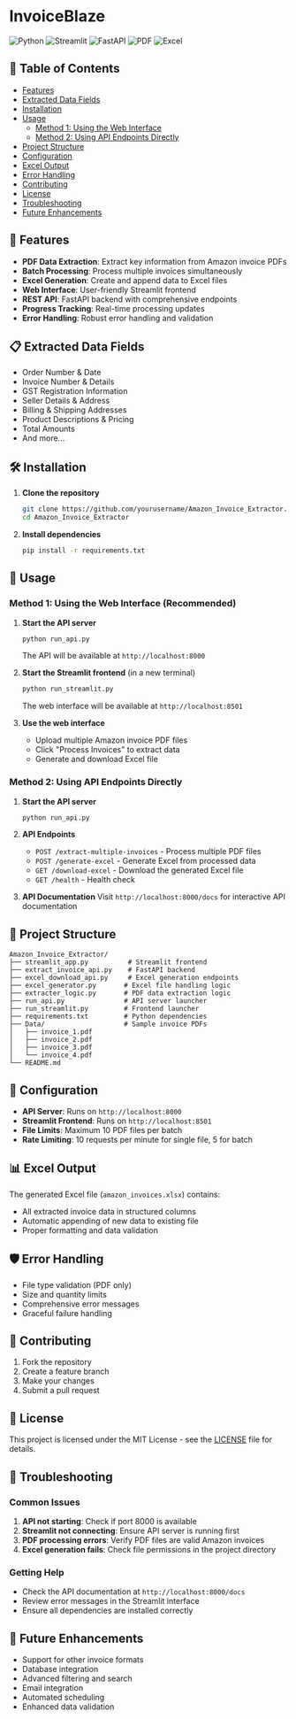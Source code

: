 # InvoiceBlaze

![Python](https://img.shields.io/badge/Python-3776AB?style=for-the-badge&logo=python&logoColor=white)
![Streamlit](https://img.shields.io/badge/Streamlit-FF4B4B?style=for-the-badge&logo=streamlit&logoColor=white)
![FastAPI](https://img.shields.io/badge/FastAPI-009688?style=for-the-badge&logo=fastapi&logoColor=white)
![PDF](https://img.shields.io/badge/PDF-FF0000?style=for-the-badge&logo=adobe-acrobat-reader&logoColor=white)
![Excel](https://img.shields.io/badge/Excel-217346?style=for-the-badge&logo=microsoft-excel&logoColor=white)

## 📑 Table of Contents
- [Features](#-features)
- [Extracted Data Fields](#-extracted-data-fields)
- [Installation](#️-installation)
- [Usage](#-usage)
  - [Method 1: Using the Web Interface](#method-1-using-the-web-interface-recommended)
  - [Method 2: Using API Endpoints Directly](#method-2-using-api-endpoints-directly)
- [Project Structure](#-project-structure)
- [Configuration](#-configuration)
- [Excel Output](#-excel-output)
- [Error Handling](#️-error-handling)
- [Contributing](#-contributing)
- [License](#-license)
- [Troubleshooting](#-troubleshooting)
- [Future Enhancements](#-future-enhancements)

## 🚀 Features

- **PDF Data Extraction**: Extract key information from Amazon invoice PDFs
- **Batch Processing**: Process multiple invoices simultaneously
- **Excel Generation**: Create and append data to Excel files
- **Web Interface**: User-friendly Streamlit frontend
- **REST API**: FastAPI backend with comprehensive endpoints
- **Progress Tracking**: Real-time processing updates
- **Error Handling**: Robust error handling and validation

## 📋 Extracted Data Fields

- Order Number & Date
- Invoice Number & Details
- GST Registration Information
- Seller Details & Address
- Billing & Shipping Addresses
- Product Descriptions & Pricing
- Total Amounts
- And more...

## 🛠️ Installation

1. **Clone the repository**
   ```bash
   git clone https://github.com/yourusername/Amazon_Invoice_Extractor.git
   cd Amazon_Invoice_Extractor
   ```

2. **Install dependencies**
   ```bash
   pip install -r requirements.txt
   ```

## 🚀 Usage

### Method 1: Using the Web Interface (Recommended)

1. **Start the API server**
   ```bash
   python run_api.py
   ```
   The API will be available at `http://localhost:8000`

2. **Start the Streamlit frontend** (in a new terminal)
   ```bash
   python run_streamlit.py
   ```
   The web interface will be available at `http://localhost:8501`

3. **Use the web interface**
   - Upload multiple Amazon invoice PDF files
   - Click "Process Invoices" to extract data
   - Generate and download Excel file

### Method 2: Using API Endpoints Directly

1. **Start the API server**
   ```bash
   python run_api.py
   ```

2. **API Endpoints**
   - `POST /extract-multiple-invoices` - Process multiple PDF files
   - `POST /generate-excel` - Generate Excel from processed data
   - `GET /download-excel` - Download the generated Excel file
   - `GET /health` - Health check

3. **API Documentation**
   Visit `http://localhost:8000/docs` for interactive API documentation

## 📁 Project Structure

```
Amazon_Invoice_Extractor/
├── streamlit_app.py          # Streamlit frontend
├── extract_invoice_api.py    # FastAPI backend
├── excel_download_api.py     # Excel generation endpoints
├── excel_generator.py       # Excel file handling logic
├── extracter_logic.py       # PDF data extraction logic
├── run_api.py               # API server launcher
├── run_streamlit.py         # Frontend launcher
├── requirements.txt         # Python dependencies
├── Data/                    # Sample invoice PDFs
│   ├── invoice_1.pdf
│   ├── invoice_2.pdf
│   ├── invoice_3.pdf
│   └── invoice_4.pdf
└── README.md
```

## 🔧 Configuration

- **API Server**: Runs on `http://localhost:8000`
- **Streamlit Frontend**: Runs on `http://localhost:8501`
- **File Limits**: Maximum 10 PDF files per batch
- **Rate Limiting**: 10 requests per minute for single file, 5 for batch

## 📊 Excel Output

The generated Excel file (`amazon_invoices.xlsx`) contains:
- All extracted invoice data in structured columns
- Automatic appending of new data to existing file
- Proper formatting and data validation

## 🛡️ Error Handling

- File type validation (PDF only)
- Size and quantity limits
- Comprehensive error messages
- Graceful failure handling

## 🤝 Contributing

1. Fork the repository
2. Create a feature branch
3. Make your changes
4. Submit a pull request

## 📄 License

This project is licensed under the MIT License - see the [LICENSE](LICENSE) file for details.

## 🐛 Troubleshooting

### Common Issues

1. **API not starting**: Check if port 8000 is available
2. **Streamlit not connecting**: Ensure API server is running first
3. **PDF processing errors**: Verify PDF files are valid Amazon invoices
4. **Excel generation fails**: Check file permissions in the project directory

### Getting Help

- Check the API documentation at `http://localhost:8000/docs`
- Review error messages in the Streamlit interface
- Ensure all dependencies are installed correctly

## 🔮 Future Enhancements

- Support for other invoice formats
- Database integration
- Advanced filtering and search
- Email integration
- Automated scheduling
- Enhanced data validation
